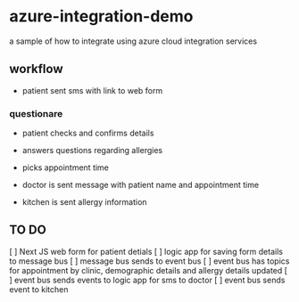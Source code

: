 # azure-integration-demo
a sample of how to integrate using azure cloud integration services

## workflow

- patient sent sms with link to web form

### questionare
- patient checks and confirms details
- answers questions regarding allergies
- picks appointment time

- doctor is sent message with patient name and appointment time
- kitchen is sent allergy information

## TO DO

[ ] Next JS web form for patient detials
[ ] logic app for saving form details to message bus
[ ] message bus sends to event bus
[ ] event bus has topics for appointment by clinic, demographic details and allergy details updated 
[ ] event bus sends events to logic app for sms to doctor
[ ] event bus sends event to kitchen


